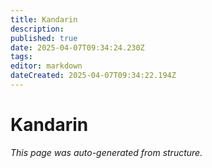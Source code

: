 ```yaml
---
title: Kandarin
description: 
published: true
date: 2025-04-07T09:34:24.230Z
tags: 
editor: markdown
dateCreated: 2025-04-07T09:34:22.194Z
---
```


# Kandarin

*This page was auto-generated from structure.*